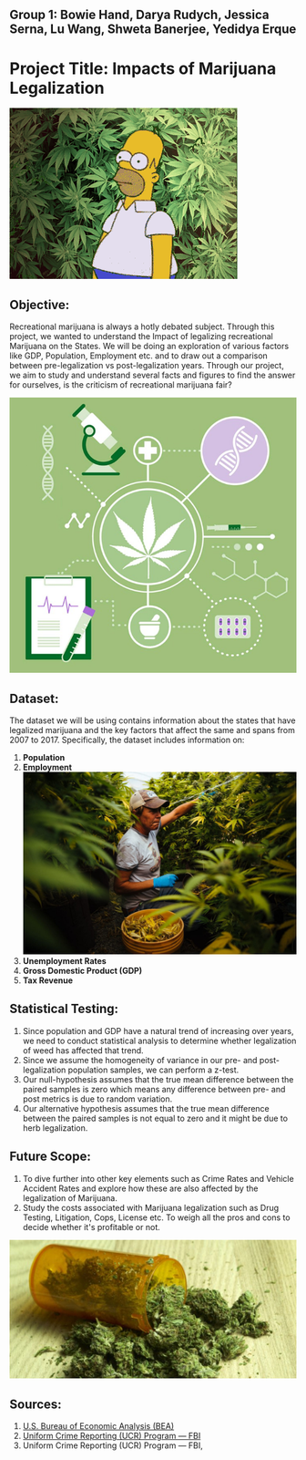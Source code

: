 ## Group 1: Bowie Hand, Darya Rudych, Jessica Serna, Lu Wang, Shweta Banerjee, Yedidya Erque

# Project Title: Impacts of Marijuana Legalization

![WeedGIF](Images/3-Readme-Gif.gif)

## Objective:
Recreational marijuana is always a hotly debated subject. Through this project, we wanted to understand the Impact of legalizing recreational Marijuana on the States. We will be doing an exploration of various factors like GDP, Population, Employment etc. and to draw out a comparison between pre-legalization vs post-legalization years. Through our project, we aim to study and understand several facts and figures to find the answer for ourselves, is the criticism of recreational marijuana fair?

![ProjectIcon](Images/1-Project2-Icon.jpg)

## Dataset:
The dataset we will be using contains information about the states that have legalized marijuana and the key factors that affect the same and spans from 2007 to 2017. Specifically, the dataset includes information on:
1. **Population**
2. **Employment**
![Employment](Images/2-Employment.jpg)
3. **Unemployment Rates**
4. **Gross Domestic Product (GDP)**
5. **Tax Revenue**

## Statistical Testing:
1. Since population and GDP have a natural trend of increasing over years, we need to conduct statistical analysis to determine whether legalization of weed has affected that trend.
2. Since we assume the homogeneity of variance in our pre- and post-legalization population samples, we can perform a z-test.
3. Our null-hypothesis assumes that the true mean difference between the paired samples is zero which means any difference between pre- and post metrics is due to random variation.
4. Our alternative hypothesis assumes that the true mean difference between the paired samples is not equal to zero and it might be due to herb legalization.

## Future Scope:
1. To dive further into other key elements such as Crime Rates and Vehicle Accident Rates and explore how these are also affected by the legalization of Marijuana.
2.  Study the costs associated with Marijuana legalization such as Drug Testing, Litigation, Cops, License etc. To weigh all the pros and cons to decide whether it's profitable or not.

![ProjectIcon](Images/5-Readme-Conclusion.jpg)

## Sources:
1. [U.S. Bureau of Economic Analysis (BEA)](https://www.bea.gov/)
2. [Uniform Crime Reporting (UCR) Program — FBI](https://www.fbi.gov/services/cjis/ucr)
3. Uniform Crime Reporting (UCR) Program — FBI,
